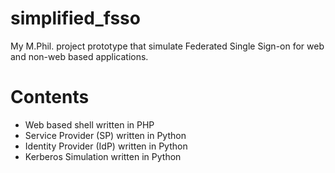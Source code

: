 # simplified_fsso
My M.Phil. project prototype that simulate Federated Single Sign-on for web and non-web based applications.

# Contents
- Web based shell written in PHP
- Service Provider (SP) written in Python
- Identity Provider (IdP) written in Python
- Kerberos Simulation written in Python
